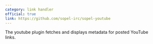 ```yaml
---
category: link handler
official: true
link: https://github.com/sopel-irc/sopel-youtube
---
```


The youtube plugin fetches and displays metadata for posted YouTube links.
